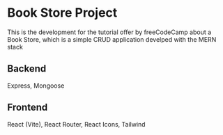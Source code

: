 # Book Store Project 
This is the development for the tutorial offer by freeCodeCamp about a Book Store, which is a simple CRUD application develped with the MERN stack

## Backend
Express, Mongoose

## Frontend
React (Vite), React Router, React Icons, Tailwind
